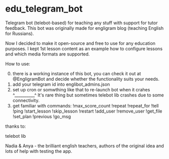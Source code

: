 # edu_telegram_bot
Telegram bot (telebot-based) for teaching any stuff with support for tutor feedback. 
This bot was originally made for engligram blog (teaching English for Russians). 

Now I decided to make it open-source and free to use for any education purposes. I kept 1st lesson content as an example how to configure lessons and which media formats are supported.

How to use: 

0. there is a working instance of this bot, you can check it out at @EngligramBot and decide whether the functionality suits your needs.
1. add your telegram id into englibot_admins.json
2. set up cron or somwthing like that to re-launch bot when it crahes ^__________^ It's rare thing but sometimes telebot lib crashes due to some connectivity.
3. get familiar with commands:
!max_score_count
!repeat 
!repeat_for
!tell
!ping
!start_lesson
!skip_lesson
!restart
!add_user
!remove_user
!get_file 
!set_plan 
!previous
!go_msg

thanks to:

telebot lib

Nadia & Anya - the brilliant english teachers, authors of the original idea and lots of help with testing the app.
